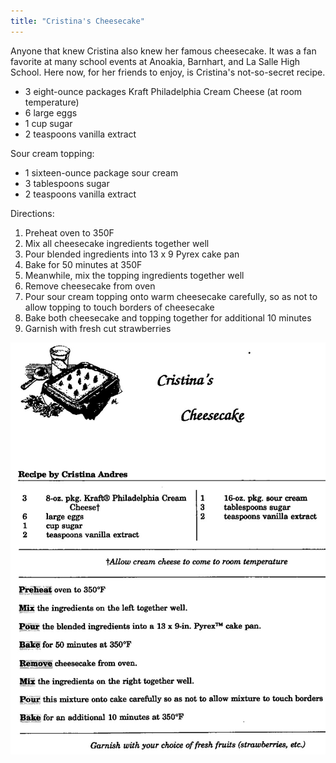 ```yaml
---
title: "Cristina's Cheesecake"
---
```


Anyone that knew Cristina also knew her famous cheesecake. It was a fan favorite at many school events at Anoakia, Barnhart, and La Salle High School. Here now, for her friends to enjoy, is Cristina's not-so-secret recipe.

* 3 eight-ounce packages Kraft Philadelphia Cream Cheese (at room temperature)
* 6 large eggs
* 1 cup sugar
* 2 teaspoons vanilla extract

Sour cream topping:

* 1 sixteen-ounce package sour cream
* 3 tablespoons sugar
* 2 teaspoons vanilla extract

Directions:

1. Preheat oven to 350F
1. Mix all cheesecake ingredients together well
1. Pour blended ingredients into 13 x 9 Pyrex cake pan
1. Bake for 50 minutes at 350F
1. Meanwhile, mix the topping ingredients together well
1. Remove cheesecake from oven
1. Pour sour cream topping onto warm cheesecake carefully, so as not to allow topping to touch borders of cheesecake
1. Bake both cheesecake and topping together for additional 10 minutes
1. Garnish with fresh cut strawberries

![](/images/recipe-cheesecake.jpg)
